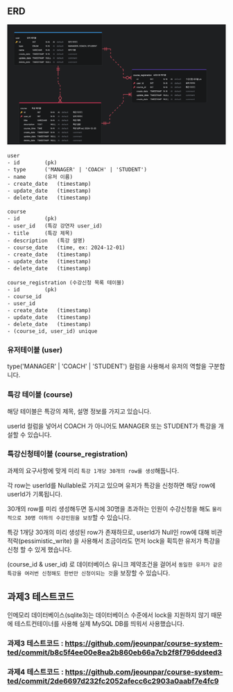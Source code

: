 ## ERD
![erd.png](erd.png)

```
user
- id 		(pk)
- type		('MANAGER' | 'COACH' | 'STUDENT')
- name		(유저 이름)
- create_date	(timestamp)
- update_date	(timestamp)
- delete_date	(timestamp)

course
- id 		(pk)
- user_id	(특강 강연자 user_id)
- title		(특강 제목)
- description	(특강 설명)
- course_date	(time, ex: 2024-12-01)
- create_date	(timestamp)
- update_date	(timestamp)
- delete_date	(timestamp)

course_registration (수강신청 목록 테이블)
- id 		(pk)
- course_id
- user_id
- create_date	(timestamp)
- update_date	(timestamp)
- delete_date	(timestamp)
- (course_id, user_id) unique
```

### 유저테이블 (user)
type('MANAGER' | 'COACH' | 'STUDENT') 컬럼을 사용해서 유저의 역할을 구분합니다.

### 특강 테이블 (course)
해당 테이블은 특강의 제목, 설명 정보를 가지고 있습니다.

userId 컬럼을 넣어서 COACH 가 아니어도 MANAGER 또는 STUDENT가 특강을 개설할 수 있습니다.

### 특강신청테이블 (course_registration)
과제의 요구사항에 맞게 미리 `특강 1개당 30개의 row를 생성`해둡니다.

각 row는 userId를 Nullable로 가지고 있으며 유저가 특강을 신청하면 해당 row에 userId가 기록됩니다.

30개의 row를 미리 생성해두면 동시에 30명을 초과하는 인원이 수강신청을 해도 `물리적으로 30명 이하의 수강인원을 보장`할 수 있습니다.

특강 1개당 30개의 미리 생성된 row가 존재하므로, userId가 Null인 row에 대해 비관적락(pessimistic_write) 을 사용해서 조금이라도 먼저 lock을 획득한 유저가 특강을 신청 할 수 있게 했습니다.

(course_id & user_id) 로 데이터베이스 유니크 제약조건을 걸어서 `동일한 유저가 같은 특강을 여러번 신청해도 한번만 신청이되는 것`을 보장할 수 있습니다.

## 과제3 테스트코드
인메모리 데이터베이스(sqlite3)는 데이터베이스 수준에서 lock을 지원하지 않기 때문에 테스트컨테이너를 사용해 실제 MySQL DB를 띄워서 사용했습니다.

### 과제3 테스트코드 : https://github.com/jeounpar/course-system-ted/commit/b8c5f4ee00e8ea2b860eb66a7cb2f8f796ddeed3

### 과제4 테스트코드 : https://github.com/jeounpar/course-system-ted/commit/2de6697d232fc2052afecc6c2903a0aabf7e4fc9



